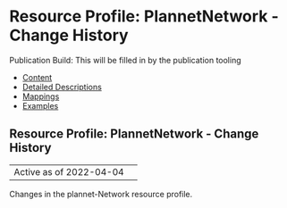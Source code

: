 # Resource Profile: PlannetNetwork - Change History

Publication Build: This will be filled in by the publication tooling

* [Content](StructureDefinition-plannet-Network.html)
* [Detailed Descriptions](StructureDefinition-plannet-Network-definitions.html)
* [Mappings](StructureDefinition-plannet-Network-mappings.html)
* [Examples](StructureDefinition-plannet-Network-examples.html)

## Resource Profile: PlannetNetwork - Change History

|  |  |
| --- | --- |
| Active as of 2022-04-04 | |

Changes in the plannet-Network resource profile.